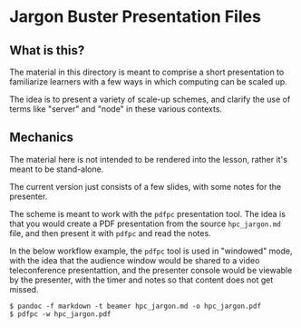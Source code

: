 # Jargon Buster Presentation Files

## What is this?

The material in this directory is meant to comprise a 
short presentation to familiarize learners with a few
ways in which computing can be scaled up.

The idea is to present a variety of scale-up schemes,
and clarify the use of terms like "server" and "node"
in these various contexts.

## Mechanics

The material here is not intended to be rendered into the 
lesson, rather it's meant to be stand-alone.

The current version just consists of a few slides, with
some notes for the presenter. 

The scheme is meant to work with the `pdfpc` presentation
tool.  The idea is that you would create a PDF presentation
from the source `hpc_jargon.md` file, and then present it
with `pdfpc` and read the notes.

In the below workflow example, the `pdfpc` tool is used 
in "windowed" mode, with the idea that the audience window
would be shared to a video teleconference presentattion,
and the presenter console would be viewable by the presenter,
with the timer and notes so that content does not get missed.

```
$ pandoc -f markdown -t beamer hpc_jargon.md -o hpc_jargon.pdf
$ pdfpc -w hpc_jargon.pdf
```
